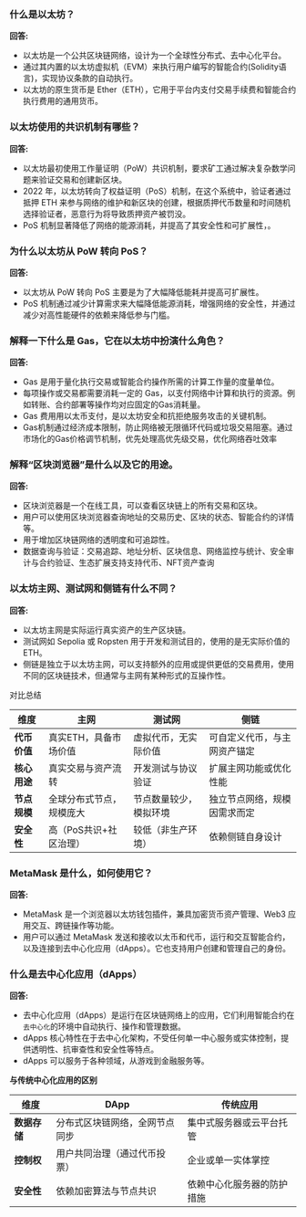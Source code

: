 ### 什么是以太坊？

**回答:**

- 以太坊是一个公共区块链网络，设计为一个全球性分布式、去中心化平台。
- 通过其内置的以太坊虚拟机（EVM）来执行用户编写的智能合约(Solidity语言)，实现协议条款的自动执行‌。
- 以太坊的原生货币是 Ether（ETH），它用于平台内支付交易手续费和智能合约执行费用的通用货币‌。

### 以太坊使用的共识机制有哪些？

**回答:**

- 以太坊最初使用工作量证明（PoW）共识机制，要求矿工通过解决复杂数学问题来验证交易和创建新区块。
- 2022 年，以太坊转向了权益证明（PoS）机制，在这个系统中，验证者通过抵押 ETH 来参与网络的维护和新区块的创建，根据质押代币数量和时间随机选择验证者，恶意行为将导致质押资产被罚没。
- PoS 机制显著降低了网络的能源消耗，并提高了其安全性和可扩展性，。

### 为什么以太坊从 PoW 转向 PoS？

**回答:**

- 以太坊从 PoW 转向 PoS 主要是为了大幅降低能耗并提高可扩展性‌。
- PoS 机制通过减少计算需求来大幅降低能源消耗，增强网络的安全性，并通过减少对高性能硬件的依赖来降低参与门槛。

### 解释一下什么是 Gas，它在以太坊中扮演什么角色？

**回答:**

- Gas 是用于量化执行交易或智能合约操作所需的计算工作量的度量单位。
- 每项操作或交易都需要消耗一定的 Gas，以支付网络中计算和执行的资源。例如转账、合约部署等操作均对应固定的Gas消耗量‌。
- Gas 费用用以太币支付，是以太坊安全和抗拒绝服务攻击的关键机制。
- Gas机制通过经济成本限制，防止网络被无限循环代码或垃圾交易阻塞‌。通过市场化的Gas价格调节机制，优先处理高优先级交易，优化网络吞吐效率‌

### 解释“区块浏览器”是什么以及它的用途。

**回答:**

- 区块浏览器是一个在线工具，可以查看区块链上的所有交易和区块。
- 用户可以使用区块浏览器查询地址的交易历史、区块的状态、智能合约的详情等。
- 用于增加区块链网络的透明度和可追踪性。
- 数据查询与验证：交易追踪‌、地址分析、‌区块信息、‌网络监控与统计、安全审计与合约验证、生态扩展支持支持代币、NFT资产查询

### 以太坊主网、测试网和侧链有什么不同？

**回答:**

- 以太坊主网是实际运行真实资产的生产区块链。
- 测试网如 Sepolia 或 Ropsten 用于开发和测试目的，使用的是无实际价值的 ETH。
- 侧链是独立于以太坊主网，可以支持额外的应用或提供更低的交易费用，使用不同的区块链技术，但通常与主网有某种形式的互操作性。

对比总结

| ‌**维度**‌     | ‌**主网**‌                 | ‌**测试网**‌             | ‌**侧链**‌                     |
| ------------ | ------------------------ | ---------------------- | ---------------------------- |
| ‌**代币价值**‌ | 真实ETH，具备市场价值‌    | 虚拟代币，无实际价值‌   | 可自定义代币，与主网资产锚定‌ |
| ‌**核心用途**‌ | 真实交易与资产流转‌       | 开发测试与协议验证‌     | 扩展主网功能或优化性能‌       |
| ‌**节点规模**‌ | 全球分布式节点，规模庞大‌ | 节点数量较少，模拟环境‌ | 独立节点网络，规模因需求而定‌ |
| ‌**安全性**‌   | 高（PoS共识+社区治理）‌   | 较低（非生产环境）‌     | 依赖侧链自身设计‌             |

### MetaMask 是什么，如何使用它？

**回答:**

- MetaMask 是一个浏览器以太坊钱包插件，兼具加密货币资产管理、Web3 应用交互、跨链操作等功能。
- 用户可以通过 MetaMask 发送和接收以太币和代币，运行和交互智能合约，以及连接到去中心化应用（dApps）。它也支持用户创建和管理自己的身份。

### 什么是去中心化应用（dApps）

**回答:**

- 去中心化应用（dApps）是运行在区块链网络上的应用，它们利用智能合约在`去中心化`的环境中自动执行、操作和管理数据。
- dApps 核心特性在于去中心化架构，不受任何单一中心服务或实体控制，提供透明性、抗审查性和安全性等特点。
- dApps 可以服务于各种领域，从游戏到金融服务等。

**与传统中心化应用的区别**‌

| ‌**维度**‌     | ‌**DApp**‌                       | ‌**传统应用**‌               |
| ------------ | ------------------------------ | -------------------------- |
| ‌**数据存储**‌ | 分布式区块链网络，全网节点同步‌ | 集中式服务器或云平台托管   |
| ‌**控制权**‌   | 用户共同治理（通过代币投票）‌   | 企业或单一实体掌控         |
| ‌**安全性**‌   | 依赖加密算法与节点共识‌         | 依赖中心化服务器的防护措施 |
